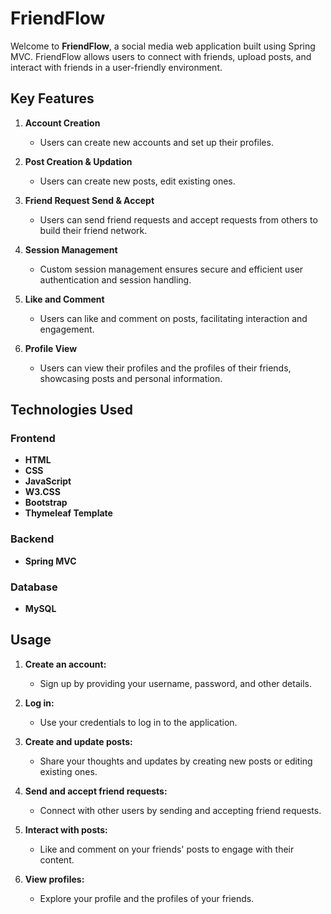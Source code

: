 # FriendFlow

Welcome to **FriendFlow**, a social media web application built using Spring MVC. FriendFlow allows users to connect with friends, upload posts, and interact with friends in a user-friendly environment.

## Key Features

1. **Account Creation**
   - Users can create new accounts and set up their profiles.
   
2. **Post Creation & Updation**
   - Users can create new posts, edit existing ones.
   
3. **Friend Request Send & Accept**
   - Users can send friend requests and accept requests from others to build their friend network.
   
4. **Session Management**
   - Custom session management ensures secure and efficient user authentication and session handling.
   
5. **Like and Comment**
   - Users can like and comment on posts, facilitating interaction and engagement.
   
6. **Profile View**
   - Users can view their profiles and the profiles of their friends, showcasing posts and personal information.

## Technologies Used

### Frontend
- **HTML**
- **CSS**
- **JavaScript**
- **W3.CSS**
- **Bootstrap**
- **Thymeleaf Template**

### Backend
- **Spring MVC**

### Database
- **MySQL**

## Usage
1. **Create an account:**
   - Sign up by providing your username, password, and other details.
    
2. **Log in:**
   - Use your credentials to log in to the application.

3. **Create and update posts:**
   - Share your thoughts and updates by creating new posts or editing existing ones.

4. **Send and accept friend requests:**
   - Connect with other users by sending and accepting friend requests.

5. **Interact with posts:**
   - Like and comment on your friends' posts to engage with their content.

6. **View profiles:**
   - Explore your profile and the profiles of your friends.
